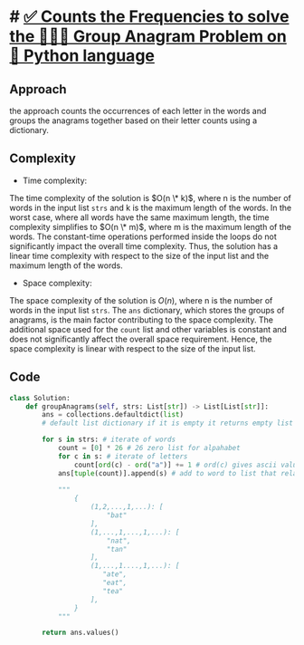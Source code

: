 # # [✅ Counts the Frequencies to solve the 🧑🏻‍💻 Group Anagram Problem on 🐍 Python language](https://leetcode.com/problems/group-anagrams/solutions/3587269/counts-the-frequencies-to-solve-the-group-anagram-problem-on-python-language/)

## Approach
<!-- Describe your approach to solving the problem. -->
the approach counts the occurrences of each letter in the words and groups the anagrams together based on their letter counts using a dictionary.

## Complexity

- Time complexity:
<!-- Add your time complexity here, e.g. $O(n)$ -->
The time complexity of the solution is $O(n \* k)$, where n is the number of words in the input list `strs` and k is the maximum length of the words. In the worst case, where all words have the same maximum length, the time complexity simplifies to $O(n \* m)$, where m is the maximum length of the words. The constant-time operations performed inside the loops do not significantly impact the overall time complexity. Thus, the solution has a linear time complexity with respect to the size of the input list and the maximum length of the words.

- Space complexity:
<!-- Add your space complexity here, e.g. $O(n)$ -->
The space complexity of the solution is $O(n)$, where n is the number of words in the input list `strs`. The `ans` dictionary, which stores the groups of anagrams, is the main factor contributing to the space complexity. The additional space used for the `count` list and other variables is constant and does not significantly affect the overall space requirement. Hence, the space complexity is linear with respect to the size of the input list.

## Code

``` python
class Solution:
    def groupAnagrams(self, strs: List[str]) -> List[List[str]]:
        ans = collections.defaultdict(list) 
        # default list dictionary if it is empty it returns empty list

        for s in strs: # iterate of words
            count = [0] * 26 # 26 zero list for alpahabet
            for c in s: # iterate of letters
                count[ord(c) - ord("a")] += 1 # ord(c) gives ascii value 
            ans[tuple(count)].append(s) # add to word to list that related with key ()whic is count list)
           
            """
                {
                    (1,2,...,1,...): [
                        "bat"
                    ],
                    (1,...,1,...,1,...): [
                        "nat",
                        "tan"
                    ],
                    (1,...,1....,1,...): [
                       "ate",
                       "eat",
                       "tea"
                    ],
                }
            """

        return ans.values()
```
